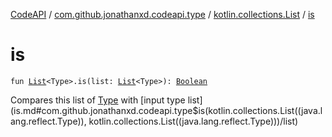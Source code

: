 [CodeAPI](../../index.md) / [com.github.jonathanxd.codeapi.type](../index.md) / [kotlin.collections.List](index.md) / [is](.)

# is

`fun `[`List`](https://kotlinlang.org/api/latest/jvm/stdlib/kotlin.collections/-list/index.html)`<Type>.is(list: `[`List`](https://kotlinlang.org/api/latest/jvm/stdlib/kotlin.collections/-list/index.html)`<Type>): `[`Boolean`](https://kotlinlang.org/api/latest/jvm/stdlib/kotlin/-boolean/index.html)

Compares this list of [Type](#) with [input type list](is.md#com.github.jonathanxd.codeapi.type$is(kotlin.collections.List((java.lang.reflect.Type)), kotlin.collections.List((java.lang.reflect.Type)))/list)


